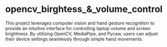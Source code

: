 # opencv_birghtess_&_volume_control
This project leverages computer vision and hand gesture recognition to provide an intuitive interface for controlling laptop volume and screen brightness. By utilizing OpenCV, MediaPipe, and Pycaw, users can adjust their device settings seamlessly through simple hand movements.

